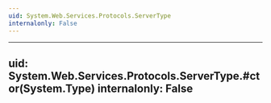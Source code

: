 ```yaml
---
uid: System.Web.Services.Protocols.ServerType
internalonly: False
---
```


---
uid: System.Web.Services.Protocols.ServerType.#ctor(System.Type)
internalonly: False
---
